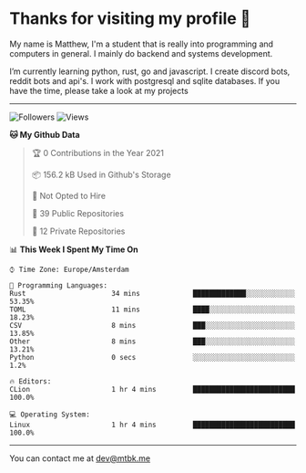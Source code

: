# Thanks for visiting my profile 👋
My name is Matthew, I'm a student that is really into programming and computers in general. I mainly do backend and systems development.


I’m currently learning python, rust, go and javascript. I create discord bots, reddit bots and api's. I work with postgresql and sqlite databases. If you have the time, please take a look at my projects

---
![Followers](https://img.shields.io/github/followers/DankDumpster?style=social)
![Views](https://komarev.com/ghpvc/?username=DankDumpster&style=flat-square&color=green)
<!--START_SECTION:waka-->
**🐱 My Github Data** 

> 🏆 0 Contributions in the Year 2021
 > 
> 📦 156.2 kB Used in Github's Storage 
 > 
> 🚫 Not Opted to Hire
 > 
> 📜 39 Public Repositories 
 > 
> 🔑 12 Private Repositories  
 > 
📊 **This Week I Spent My Time On** 

```text
⌚︎ Time Zone: Europe/Amsterdam

💬 Programming Languages: 
Rust                     34 mins             █████████████░░░░░░░░░░░░   53.35% 
TOML                     11 mins             ████░░░░░░░░░░░░░░░░░░░░░   18.23% 
CSV                      8 mins              ███░░░░░░░░░░░░░░░░░░░░░░   13.85% 
Other                    8 mins              ███░░░░░░░░░░░░░░░░░░░░░░   13.21% 
Python                   0 secs              ░░░░░░░░░░░░░░░░░░░░░░░░░   1.2%

🔥 Editors: 
CLion                    1 hr 4 mins         █████████████████████████   100.0%

💻 Operating System: 
Linux                    1 hr 4 mins         █████████████████████████   100.0%

```


<!--END_SECTION:waka-->
-------

You can contact me at dev@mtbk.me

